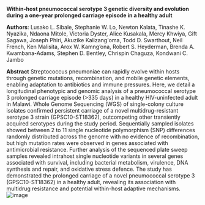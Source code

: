 **Within-host pneumococcal serotype 3 genetic diversity and evolution during a one-year prolonged carriage episode in a healthy adult**

**Authors**: Lusako L. Sibale, Stephanie W. Lo, Newton Kalata, Tinashe K. Nyazika, Ndaona Mitole, Victoria Dyster, Alice Kusakala, Mercy Khwiya, Gift Sagawa, Joseph Phiri, Akuzike Kalizang'oma, Todd D. Swarthout, Neil French, Ken Malisita, Arox W. Kamng’ona, Robert S. Heyderman, Brenda A. Kwambana-Adams, Stephen D. Bentley, Chrispin Chaguza, Kondwani C. Jambo
		
**Abstract**
Streptococcus pneumoniae can rapidly evolve within hosts through genetic mutations, recombination, and mobile genetic elements, enabling adaptation to antibiotics and immune pressures. Here, we detail a longitudinal phenotypic and genomic analysis of a pneumococcal serotype 3 prolonged carriage episode (>335 days) in a healthy HIV-uninfected adult in Malawi. Whole Genome Sequencing (WGS) of single-colony culture isolates confirmed persistent carriage of a novel multidrug-resistant serotype 3 strain (GPSC10-ST18362), outcompeting other transiently acquired serotypes during the study period. Sequentially sampled isolates showed between 2 to 11 single nucleotide polymorphism (SNP) differences randomly distributed across the genome with no evidence of recombination, but high mutation rates were observed in genes associated with antimicrobial resistance. Further analysis of the sequenced plate sweep samples revealed intrahost single nucleotide variants in several genes associated with survival, including bacterial metabolism, virulence, DNA synthesis and repair, and oxidative stress defence. The study has demonstrated the prolonged carriage of a novel pneumococcal serotype 3 (GPSC10-ST18362) in a healthy adult, revealing its association with multidrug resistance and potential within-host adaptive mechanisms.![image](https://github.com/user-attachments/assets/a94ee48b-237c-46a7-8fb3-523595866f06)

